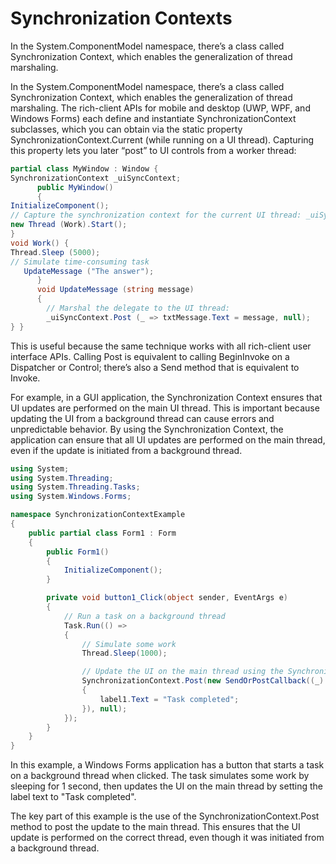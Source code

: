 # Synchronization Contexts
In the System.ComponentModel namespace, there’s a class called Synchronization Context, which enables the generalization of thread marshaling.

In the System.ComponentModel namespace, there’s a class called Synchronization Context, which enables the generalization of thread marshaling.
The rich-client APIs for mobile and desktop (UWP, WPF, and Windows Forms) each define and instantiate SynchronizationContext subclasses, which you can obtain via the static property SynchronizationContext.Current (while running on a UI thread). Capturing this property lets you later “post” to UI controls from a worker thread:
```c#
partial class MyWindow : Window {
SynchronizationContext _uiSyncContext;
      public MyWindow()
      {
InitializeComponent();
// Capture the synchronization context for the current UI thread: _uiSyncContext = SynchronizationContext.Current;
new Thread (Work).Start();
}
void Work() {
Thread.Sleep (5000);
// Simulate time-consuming task
   UpdateMessage ("The answer");
      }
      void UpdateMessage (string message)
      {
        // Marshal the delegate to the UI thread:
        _uiSyncContext.Post (_ => txtMessage.Text = message, null);
} }
```

This is useful because the same technique works with all rich-client user interface APIs.
Calling Post is equivalent to calling BeginInvoke on a Dispatcher or Control; there’s also a Send method that is equivalent to Invoke.

For example, in a GUI application, the Synchronization Context ensures that UI updates are performed on the main UI thread. This is important because updating the UI from a background thread can cause errors and unpredictable behavior. By using the Synchronization Context, the application can ensure that all UI updates are performed on the main thread, even if the update is initiated from a background thread.

```c#
using System;
using System.Threading;
using System.Threading.Tasks;
using System.Windows.Forms;

namespace SynchronizationContextExample
{
    public partial class Form1 : Form
    {
        public Form1()
        {
            InitializeComponent();
        }

        private void button1_Click(object sender, EventArgs e)
        {
            // Run a task on a background thread
            Task.Run(() =>
            {
                // Simulate some work
                Thread.Sleep(1000);

                // Update the UI on the main thread using the Synchronization Context
                SynchronizationContext.Post(new SendOrPostCallback((_) =>
                {
                    label1.Text = "Task completed";
                }), null);
            });
        }
    }
}

```
In this example, a Windows Forms application has a button that starts a task on a background thread when clicked. The task simulates some work by sleeping for 1 second, then updates the UI on the main thread by setting the label text to "Task completed".

The key part of this example is the use of the SynchronizationContext.Post method to post the update to the main thread. This ensures that the UI update is performed on the correct thread, even though it was initiated from a background thread.